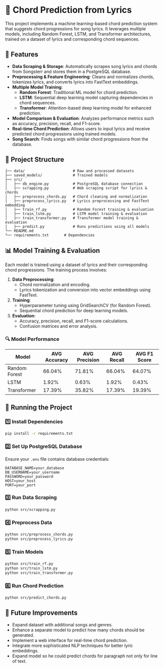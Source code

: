 # 🎵 Chord Prediction from Lyrics

This project implements a machine learning-based chord prediction system that suggests chord progressions for song lyrics. It leverages multiple models, including Random Forest, LSTM, and Transformer architectures, trained on a dataset of lyrics and corresponding chord sequences.

## 📌 Features
- **Data Scraping & Storage**: Automatically scrapes song lyrics and chords from Songsterr and stores them in a PostgreSQL database.
- **Preprocessing & Feature Engineering**: Cleans and normalizes chords, tokenizes lyrics, and converts lyrics into FastText embeddings.
- **Multiple Model Training**:
  - **Random Forest**: Traditional ML model for chord prediction.
  - **LSTM**: Sequential deep learning model capturing dependencies in chord sequences.
  - **Transformer**: Attention-based deep learning model for enhanced prediction.
- **Model Comparison & Evaluation**: Analyzes performance metrics such as accuracy, precision, recall, and F1-score.
- **Real-time Chord Prediction**: Allows users to input lyrics and receive predicted chord progressions using trained models.
- **Song Search**: Finds songs with similar chord progressions from the database.

## 📂 Project Structure
```
├── data/                      # Raw and processed datasets
├── saved_models/              # Trained models
├── src/
│   ├── db_engine.py           # PostgreSQL database connection
│   ├── scrapping.py           # Web scraping script for lyrics & chords
│   ├── preprocess_chords.py   # Chord cleaning and normalization
│   ├── preprocess_lyrics.py   # Lyrics preprocessing and FastText embedding
│   ├── train_rf.py            # Random Forest training & evaluation
│   ├── train_lstm.py          # LSTM model training & evaluation
│   ├── train_transformer.py   # Transformer model training & evaluation
│   ├── predict.py             # Runs predictions using all models
└── README.md
└── requirements.txt       # Dependencies
```

## 📊 Model Training & Evaluation
Each model is trained using a dataset of lyrics and their corresponding chord progressions. The training process involves:
1. **Data Preprocessing**:
   - Chord normalization and encoding.
   - Lyrics tokenization and conversion into vector embeddings using FastText.
2. **Training**:
   - Hyperparameter tuning using GridSearchCV (for Random Forest).
   - Sequential chord prediction for deep learning models.
3. **Evaluation**:
   - Accuracy, precision, recall, and F1-score calculations.
   - Confusion matrices and error analysis.

### 🔍 Model Performance
| Model         | AVG Accuracy | AVG Precision | AVG Recall | AVG F1 Score |
|---------------|--------------|---------------|------------|--------------|
| Random Forest | 66.04%       | 71.81%        | 66.04%     | 64.07%       |
| LSTM          | 1.92%        | 0.63%         | 1.92%      | 0.43%        |
| Transformer   | 17.39%       | 35.82%        | 17.39%     | 19.39%       |


## 🚀 Running the Project
### 1️⃣ Install Dependencies
```sh
pip install -r requirements.txt
```

### 2️⃣ Set Up PostgreSQL Database
Ensure your `.env` file contains database credentials:
```
DATABASE_NAME=your_database
DB_USERNAME=your_username
PASSWORD=your_password
HOST=your_host
PORT=your_port
```

### 3️⃣ Run Data Scraping
```sh
python src/scrapping.py
```

### 4️⃣ Preprocess Data
```sh
python src/preprocess_chords.py
python src/preprocess_lyrics.py
```

### 5️⃣ Train Models
```sh
python src/train_rf.py
python src/train_lstm.py
python src/train_transformer.py
```

### 6️⃣ Run Chord Prediction
```sh
python src/predict_chords.py
```

## 📌 Future Improvements
- Expand dataset with additional songs and genres.
- Enhance a separate model to predict how many chords should be generated.
- Implement a web interface for real-time chord prediction.
- Integrate more sophisticated NLP techniques for better lyric embeddings.
- Expand model so he could predict chords for paragraph not only for line of text.


